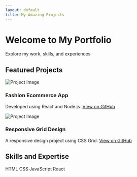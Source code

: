 ```yaml
---
layout: default
title: My Amazing Projects
---
```


<div class="hero">
  <h1>Welcome to My Portfolio</h1>
  <p>Explore my work, skills, and experiences</p>
</div>

## Featured Projects

<div class="project-grid">
  <div class="project-card">
    <img src="path-to-image1.jpg" alt="Project Image">
    <h3>Fashion Ecommerce App</h3>
    <p>Developed using React and Node.js. <a href="https://github.com/rahulbhandari18/project1">View on GitHub</a></p>
  </div>
  <div class="project-card">
    <img src="path-to-image2.jpg" alt="Project Image">
    <h3>Responsive Grid Design</h3>
    <p>A responsive design project using CSS Grid. <a href="https://github.com/rahulbhandari18/project2">View on GitHub</a></p>
  </div>
</div>

## Skills and Expertise

<div class="skills">
  <span>HTML</span> <span>CSS</span> <span>JavaScript</span> <span>React</span>
</div>
